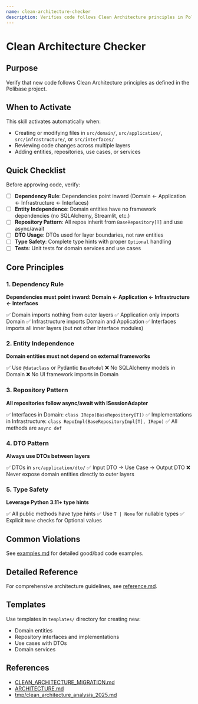 ```yaml
---
name: clean-architecture-checker
description: Verifies code follows Clean Architecture principles in Polibase. Activates when creating or modifying src/domain, src/application, src/infrastructure, or src/interfaces files. Checks dependency rules, entity independence, repository patterns, DTO usage, and type safety.
---
```


# Clean Architecture Checker

## Purpose
Verify that new code follows Clean Architecture principles as defined in the Polibase project.

## When to Activate
This skill activates automatically when:
- Creating or modifying files in `src/domain/`, `src/application/`, `src/infrastructure/`, or `src/interfaces/`
- Reviewing code changes across multiple layers
- Adding entities, repositories, use cases, or services

## Quick Checklist

Before approving code, verify:

- [ ] **Dependency Rule**: Dependencies point inward (Domain ← Application ← Infrastructure ← Interfaces)
- [ ] **Entity Independence**: Domain entities have no framework dependencies (no SQLAlchemy, Streamlit, etc.)
- [ ] **Repository Pattern**: All repos inherit from `BaseRepository[T]` and use async/await
- [ ] **DTO Usage**: DTOs used for layer boundaries, not raw entities
- [ ] **Type Safety**: Complete type hints with proper `Optional` handling
- [ ] **Tests**: Unit tests for domain services and use cases

## Core Principles

### 1. Dependency Rule
**Dependencies must point inward: Domain ← Application ← Infrastructure ← Interfaces**

✅ Domain imports nothing from outer layers
✅ Application only imports Domain
✅ Infrastructure imports Domain and Application
✅ Interfaces imports all inner layers (but not other Interface modules)

### 2. Entity Independence
**Domain entities must not depend on external frameworks**

✅ Use `@dataclass` or Pydantic `BaseModel`
❌ No SQLAlchemy models in Domain
❌ No UI framework imports in Domain

### 3. Repository Pattern
**All repositories follow async/await with ISessionAdapter**

✅ Interfaces in Domain: `class IRepo(BaseRepository[T])`
✅ Implementations in Infrastructure: `class RepoImpl(BaseRepositoryImpl[T], IRepo)`
✅ All methods are `async def`

### 4. DTO Pattern
**Always use DTOs between layers**

✅ DTOs in `src/application/dto/`
✅ Input DTO → Use Case → Output DTO
❌ Never expose domain entities directly to outer layers

### 5. Type Safety
**Leverage Python 3.11+ type hints**

✅ All public methods have type hints
✅ Use `T | None` for nullable types
✅ Explicit `None` checks for Optional values

## Common Violations

See [examples.md](examples.md) for detailed good/bad code examples.

## Detailed Reference

For comprehensive architecture guidelines, see [reference.md](reference.md).

## Templates

Use templates in `templates/` directory for creating new:
- Domain entities
- Repository interfaces and implementations
- Use cases with DTOs
- Domain services

## References

- [CLEAN_ARCHITECTURE_MIGRATION.md](../../../docs/CLEAN_ARCHITECTURE_MIGRATION.md)
- [ARCHITECTURE.md](../../../docs/ARCHITECTURE.md)
- [tmp/clean_architecture_analysis_2025.md](../../../tmp/clean_architecture_analysis_2025.md)
